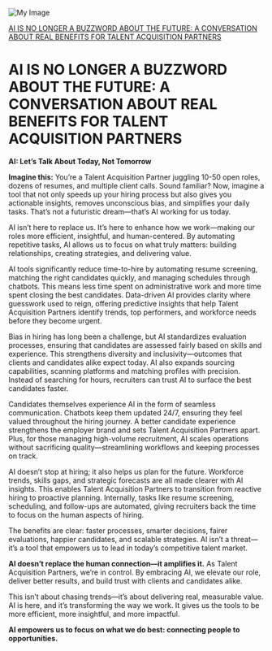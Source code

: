 ![My Image]([images/example-image.png](https://github.com/Tas1970/AI-IS-NO-LONGER-A-BUZZWORD/blob/main/unlocking.png))


[AI IS NO LONGER A BUZZWORD ABOUT THE FUTURE: A CONVERSATION ABOUT REAL BENEFITS FOR TALENT ACQUISITION PARTNERS](https://www.linkedin.com/pulse/ai-longer-buzzword-future-conversation-real-benefits-hassan-tas--qvm9e/?trackingId=mU%2Bhs6EVZsAZ6gw1uh9HwQ%3D%3D)


# AI IS NO LONGER A BUZZWORD ABOUT THE FUTURE: A CONVERSATION ABOUT REAL BENEFITS FOR TALENT ACQUISITION PARTNERS

**AI: Let’s Talk About Today, Not Tomorrow**


**Imagine this:** You’re a Talent Acquisition Partner juggling 10-50 open roles, dozens of resumes, and multiple client calls. Sound familiar? Now, imagine a tool that not only speeds up your hiring process but also gives you actionable insights, removes unconscious bias, and simplifies your daily tasks. That’s not a futuristic dream—that’s AI working for us today.

AI isn’t here to replace us. It’s here to enhance how we work—making our roles more efficient, insightful, and human-centered. By automating repetitive tasks, AI allows us to focus on what truly matters: building relationships, creating strategies, and delivering value.

AI tools significantly reduce time-to-hire by automating resume screening, matching the right candidates quickly, and managing schedules through chatbots. This means less time spent on administrative work and more time spent closing the best candidates. Data-driven AI provides clarity where guesswork used to reign, offering predictive insights that help Talent Acquisition Partners identify trends, top performers, and workforce needs before they become urgent.

Bias in hiring has long been a challenge, but AI standardizes evaluation processes, ensuring that candidates are assessed fairly based on skills and experience. This strengthens diversity and inclusivity—outcomes that clients and candidates alike expect today. AI also expands sourcing capabilities, scanning platforms and matching profiles with precision. Instead of searching for hours, recruiters can trust AI to surface the best candidates faster.

Candidates themselves experience AI in the form of seamless communication. Chatbots keep them updated 24/7, ensuring they feel valued throughout the hiring journey. A better candidate experience strengthens the employer brand and sets Talent Acquisition Partners apart. Plus, for those managing high-volume recruitment, AI scales operations without sacrificing quality—streamlining workflows and keeping processes on track.

AI doesn’t stop at hiring; it also helps us plan for the future. Workforce trends, skills gaps, and strategic forecasts are all made clearer with AI insights. This enables Talent Acquisition Partners to transition from reactive hiring to proactive planning. Internally, tasks like resume screening, scheduling, and follow-ups are automated, giving recruiters back the time to focus on the human aspects of hiring.

The benefits are clear: faster processes, smarter decisions, fairer evaluations, happier candidates, and scalable strategies. AI isn’t a threat—it’s a tool that empowers us to lead in today’s competitive talent market.

**AI doesn’t replace the human connection—it amplifies it.** As Talent Acquisition Partners, we’re in control. By embracing AI, we elevate our role, deliver better results, and build trust with clients and candidates alike.

 This isn’t about chasing trends—it’s about delivering real, measurable value. AI is here, and it’s transforming the way we work. It gives us the tools to be more efficient, more insightful, and more impactful.

**AI empowers us to focus on what we do best: connecting people to opportunities.**

